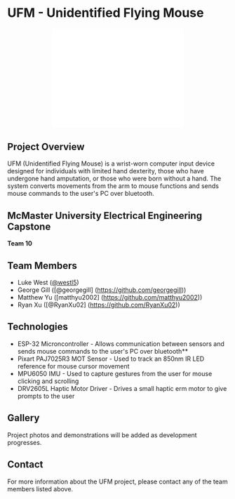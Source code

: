 # UFM - Unidentified Flying Mouse

<p align="center">
  <img src="/docs/ufm_logo/ufm-logo-wht.png" alt="UFM Logo" width="300"/>
</p>

## Project Overview

UFM (Unidentified Flying Mouse) is a wrist-worn computer input device designed for individuals with limited hand dexterity, those who have undergone hand amputation, or those who were born without a hand. The system converts movements from the arm to mouse functions and sends mouse commands to the user's PC over bluetooth. 

## McMaster University Electrical Engineering Capstone
**Team 10**

## Team Members
- Luke West ([@westl5](https://github.com/westl5))
- George Gill ([@georgegill] (https://github.com/georgegill))
- Matthew Yu ([matthyu2002] (https://github.com/matthyu2002))
- Ryan Xu ([@RyanXu02] (https://github.com/RyanXu02))

## Technologies
- ESP-32 Microncontroller - Allows communication between sensors and sends mouse commands to the user's PC over bluetooth**
- Pixart PAJ7025R3 MOT Sensor - Used to track an 850nm IR LED reference for mouse cursor movement
- MPU6050 IMU - Used to capture gestures from the user for mouse clicking and scrolling
- DRV2605L Haptic Motor Driver - Drives a small haptic erm motor to give prompts to the user


## Gallery
Project photos and demonstrations will be added as development progresses.

## Contact
For more information about the UFM project, please contact any of the team members listed above.
